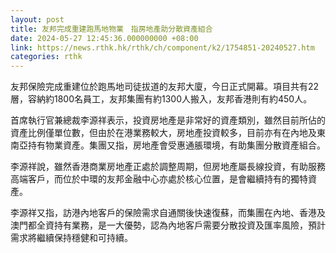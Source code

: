 ```yaml
---
layout: post
title: 友邦完成重建跑馬地物業　指房地產助分散資產組合
date: 2024-05-27 12:45:36.000000000 +08:00
link: https://news.rthk.hk/rthk/ch/component/k2/1754851-20240527.htm
categories: rthk
---
```


友邦保險完成重建位於跑馬地司徒拔道的友邦大廈，今日正式開幕。項目共有22層，容納約1800名員工，友邦集團有約1300人搬入，友邦香港則有約450人。

首席執行官兼總裁李源祥表示，投資房地產是非常好的資產類別，雖然目前所佔的資產比例僅單位數，但由於在港業務較大，房地產投資較多，目前亦有在內地及東南亞持有物業資產。集團又指，房地產會受惠通脹環境，有助集團分散資產組合。

李源祥說，雖然香港商業房地產正處於調整周期，但房地產屬長線投資，有助服務高端客戶，而位於中環的友邦金融中心亦處於核心位置，是會繼續持有的獨特資產。

李源祥又指，訪港內地客戶的保險需求自通關後快速復蘇，而集團在內地、香港及澳門都全資持有業務，是一大優勢，認為內地客戶需要分散投資及匯率風險，預計需求將繼續保持穩健和可持續。
